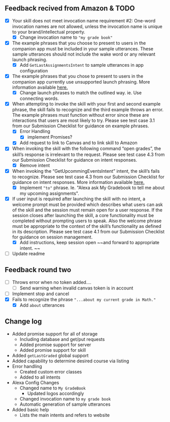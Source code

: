 ## Feedback recived from Amazon & TODO
- [x] Your skill does not meet invocation name requirement #2: One-word invocation names are not allowed, unless the invocation name is unique to your brand/intellectual property.  
    - [x] Change invocation name to `"my grade book"`
- [x] The example phrases that you choose to present to users in the companion app must be included in your sample utterances. These sample utterances should not include the wake word or any relevant launch phrasing.
    - [x] Add `GetLastAssignmentsIntent` to sample utterances in app configuration 
- [x] The example phrases that you chose to present to users in the companion app currently use unsupported launch phrasing. More information available [here.](https://developer.amazon.com/public/solutions/alexa/alexa-skills-kit/docs/supported-phrases-to-begin-a-conversation?ref_=pe_679090_102923190)
    - [x] Change launch phrases to match the outlined way. ie. Use connecting words. 
- [x] When attempting to invoke the skill with your first and second example phrase, the skill fails to recognize and the third example throws an error.  The example phrases must function without error since these are interactions that users are most likely to try.  Please see test case 3.1 from our Submission Checklist for guidance on example phrases.
    - [x] Error Handling
        - [x] implement Promises?
    - [x] Add request to link to Canvas and to link skill to Amazon
- [x] When invoking the skill with the following command “open grades”, the skill’s response is irrelevant to the request.  Please see test case 4.3 from our Submission Checklist for guidance on intent responses.
    - [x] Remove intent
- [x] When invoking the “GetUpcommingEventsIntent” intent, the skill’s fails to recognize.  Please see test case 4.3 from our Submission Checklist for guidance on intent responses. More information available [here.](https://developer.amazon.com/public/solutions/alexa/alexa-skills-kit/docs/alexa-skills-kit-voice-interface-and-user-experience-testing?ref_=pe_679090_102923190#intent-response-design)
    - [x] Implement `"to"` phrase. Ie. "Alexa ask My Gradebook to tell me about my upcoming assignments".
- [x] If user input is required after launching the skill with no intent, a welcome prompt must be provided which describes what users can ask of the skill and the session must remain open for a user response. If the session closes after launching the skill, a core functionality must be completed without prompting users to speak. Also the welcome phrase must be appropriate to the context of the skill’s functionality as defined in its description. Please see test case 4.1 from our Submission Checklist for guidance on session management.
    - [x] Add instructions, keep session open ~~and forward to appropriate intent. ~~
- [ ] Update readme
   
## Feedback round two  
- [ ] Throws error when no token added....  
    - [ ] Send warning when invalid canvas token is in account  
- [ ] Implement stop and cancel  
- [x] Fails to recognize the phrase `"...about my current grade in Math."`  
    - [x] Add `about` utterances  

## Change log	
- Added promise support for all of storage  
	- Including database and get/put requests  
	- Added promise support for server  
    - Added promise support for skill  
- Added `getLastGraded` global support  
- Added capability to determine desired course via listing  
- Error handling  
    - Created custom error classes  
    - Added to all intents  
- Alexa Config Changes  
    - Changed name to `My GradeBook`  
        - Updated logos accordingly  
    - Changed invocation name to `my grade book`  
    - Automatic generation of sample utterances  
- Added basic help  
    - Lists the main intents and refers to website  

